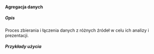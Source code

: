 #### Agregacja danych

##### Opis

Proces zbierania i łączenia danych z różnych źródeł w celu ich analizy i prezentacji.

##### Przykłady użycia

